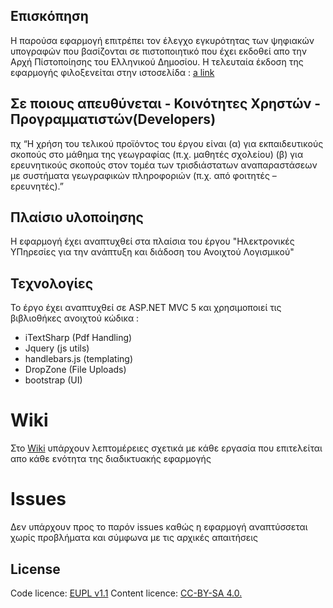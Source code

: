 ﻿## Επισκόπηση

Η παρούσα εφαρμογή επιτρέπει τον έλεγχο εγκυρότητας των ψηφιακών υπογραφών που βασίζονται σε πιστοποιητικό που έχει εκδοθεί απο την Αρχή Πίστοποίησης του Ελληνικού Δημοσίου.
Η τελευταία έκδοση της εφαρμογής φιλοξενείται στην ιστοσελίδα :
[a link](http://www.digitalsignature.gr)

## Σε ποιους απευθύνεται - Κοινότητες Χρηστών - Προγραμματιστών(Developers) ##
πχ “Η χρήση του τελικού προϊόντος του έργου είναι (α) για εκπαιδευτικούς σκοπούς στο μάθημα της γεωγραφίας (π.χ. μαθητές σχολείου) (β) για ερευνητικούς σκοπούς στον τομέα των τρισδιάστατων αναπαραστάσεων με συστήματα γεωγραφικών πληροφοριών (π.χ. από φοιτητές – ερευνητές).”

## Πλαίσιο υλοποίησης

Η εφαρμογή έχει αναπτυχθεί στα πλαίσια του έργου "Ηλεκτρονικές ΥΠηρεσίες για την ανάπτυξη και διάδοση του Ανοιχτού Λογισμικού"

## Τεχνολογίες

Το έργο έχει αναπτυχθεί σε ASP.NET MVC 5 και χρησιμοποιεί τις βιβλιοθήκες ανοιχτού κώδικα :
- iTextSharp (Pdf Handling)
- Jquery (js utils)
- handlebars.js (templating)
- DropZone (File Uploads)
- bootstrap (UI)


# Wiki

Στο [Wiki](https://github.com/ellak-monades-aristeias/DigitalSIgnatureCheckGR/wiki) υπάρχουν λεπτομέρειες σχετικά με κάθε εργασία που επιτελείται απο κάθε ενότητα της διαδικτυακής εφαρμογής

# Issues

Δεν υπάρχουν προς το παρόν issues καθώς η εφαρμογή αναπτύσσεται χωρίς προβλήματα και σύμφωνα με τις αρχικές απαιτήσεις

## License

Code licence: [EUPL v1.1](http://ec.europa.eu/idabc/eupl.html)
Content licence: [CC-BY-SA 4.0.](https://creativecommons.ellak.gr/2015/08/21/%CE%B5%CE%BD%CE%B1%CF%82-%CE%B1%CF%80%CE%BB%CF%8C%CF%82-%CE%BF%CE%B4%CE%B7%CE%B3%CF%8C%CF%82-%CE%B3%CE%B9%CE%B1-%CF%84%CE%B9%CF%82-%CE%AC%CE%B4%CE%B5%CE%B9%CE%B5%CF%82-creative-commons-4-0/)
